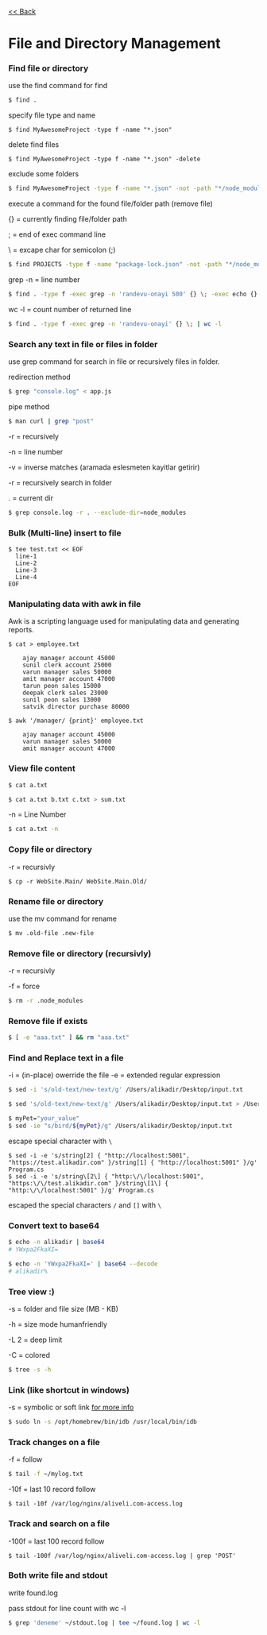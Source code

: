 [<< Back](README.md)

# File and Directory Management

### Find file or directory
use the find command for find
```bash
$ find .
```
specify file type and name
```
$ find MyAwesomeProject -type f -name "*.json"
```

delete find files 
```
$ find MyAwesomeProject -type f -name "*.json" -delete
```

exclude some folders
```bash
$ find MyAwesomeProject -type f -name "*.json" -not -path "*/node_modules/*"
```
execute a command for the found file/folder path (remove file)

{} = currently finding file/folder path

; = end of exec command line

\ = excape char for semicolon (;)
```bash
$ find PROJECTS -type f -name "package-lock.json" -not -path "*/node_modules/*" -exec rm {} \; 
```
grep -n = line number 

```bash
$ find . -type f -exec grep -n 'randevu-onayi 500' {} \; -exec echo {} \;
```
wc -l = count number of returned line

```bash
$ find . -type f -exec grep -n 'randevu-onayi' {} \; | wc -l
```

### Search any text in file or files in folder
use grep command for search in file or recursively files in folder.

redirection method
```bash
$ grep "console.log" < app.js
```

pipe method
```bash
$ man curl | grep "post"
```
-r = recursively

-n = line number

-v = inverse matches (aramada eslesmeten kayitlar getirir)

-r = recursively search in folder

. = current dir
```bash
$ grep console.log -r . --exclude-dir=node_modules
```

### Bulk (Multi-line) insert to file 
```
$ tee test.txt << EOF
  line-1
  Line-2
  Line-3
  Line-4
EOF
```


### Manipulating data with awk in file 
Awk is a scripting language used for manipulating data and generating reports.
```
$ cat > employee.txt

    ajay manager account 45000
    sunil clerk account 25000
    varun manager sales 50000
    amit manager account 47000
    tarun peon sales 15000
    deepak clerk sales 23000
    sunil peon sales 13000
    satvik director purchase 80000
```
```
$ awk '/manager/ {print}' employee.txt 
```
```
    ajay manager account 45000
    varun manager sales 50000
    amit manager account 47000 
```



### View file content
```bash
$ cat a.txt
```
```bash
$ cat a.txt b.txt c.txt > sum.txt
```
-n = Line Number 
```bash
$ cat a.txt -n
```

### Copy file or directory 
-r = recursivly

```
$ cp -r WebSite.Main/ WebSite.Main.Old/
```

### Rename file or directory
use the mv command for rename
```bash
$ mv .old-file .new-file   
```

### Remove file or directory (recursivly)
-r = recursivly

-f = force
```bash
$ rm -r .node_modules  
```

### Remove file if exists 
```bash
$ [ -e "aaa.txt" ] && rm "aaa.txt"
```

### Find and Replace text in a file
-i = (in-place) owerride the file 
-e = extended regular expression
```bash
$ sed -i 's/old-text/new-text/g' /Users/alikadir/Desktop/input.txt
```
```bash
$ sed 's/old-text/new-text/g' /Users/alikadir/Desktop/input.txt > /Users/alikadir/Desktop/input_changed.txt
```
```bash
$ myPet="your_value"
$ sed -ie "s/bird/${myPet}/g" /Users/alikadir/Desktop/input.txt
```
escape special character with ```\```
```
$ sed -i -e 's/string[2] { "http://localhost:5001", "https://test.alikadir.com" }/string[1] { "http://localhost:5001" }/g' Program.cs  
$ sed -i -e 's/string\[2\] { "http:\/\/localhost:5001", "https:\/\/test.alikadir.com" }/string\[1\] { "http:\/\/localhost:5001" }/g' Program.cs
```
escaped the special characters ```/``` and ```[]```  with ```\``` 

### Convert text to base64
```bash
$ echo -n alikadir | base64
# YWxpa2FkaXI=

$ echo -n 'YWxpa2FkaXI=' | base64 --decode
# alikadir%
```


### Tree view :)
-s = folder and file size (MB - KB)

-h = size mode humanfriendly

-L 2 = deep limit 

-C = colored

```bash
$ tree -s -h 
```

### Link (like shortcut in windows)

-s = symbolic or soft link [for more info](https://linuxize.com/post/how-to-create-symbolic-links-in-linux-using-the-ln-command/)

```bash
$ sudo ln -s /opt/homebrew/bin/idb /usr/local/bin/idb
```

### Track changes on a file
-f = follow
```bash
$ tail -f ~/mylog.txt
```
-10f = last 10 record follow
```
$ tail -10f /var/log/nginx/aliveli.com-access.log
```

### Track and search on a file
-100f = last 100 record follow
```
$ tail -100f /var/log/nginx/aliveli.com-access.log | grep 'POST'
```

### Both write file and stdout 
write found.log

pass stdout for line count with wc -l

```bash
$ grep 'deneme' ~/stdout.log | tee ~/found.log | wc -l
```
